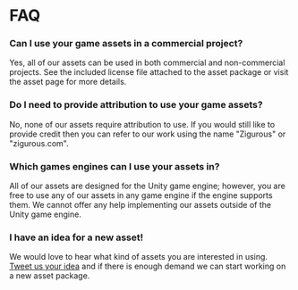 # FAQ

### Can I use your game assets in a commercial project?

Yes, all of our assets can be used in both commercial and non-commercial projects. See the included license file attached to the asset package or visit the asset page for more details.

### Do I need to provide attribution to use your game assets?

No, none of our assets require attribution to use. If you would still like to provide credit then you can refer to our work using the name "Zigurous" or "zigurous.com".

### Which games engines can I use your assets in?

All of our assets are designed for the Unity game engine; however, you are free to use any of our assets in any game engine if the engine supports them. We cannot offer any help implementing our assets outside of the Unity game engine.

### I have an idea for a new asset!

We would love to hear what kind of assets you are interested in using. [Tweet us your idea](https://twitter.com/Zigurous) and if there is enough demand we can start working on a new asset package.
